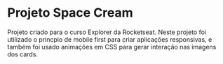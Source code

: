 # Projeto Space Cream

Projeto criado para o curso Explorer da Rocketseat.
Neste projeto foi utilizado o princpio de mobile first para criar aplicações responsivas, e também foi usado animações em CSS para gerar interação nas imagens dos cards.

